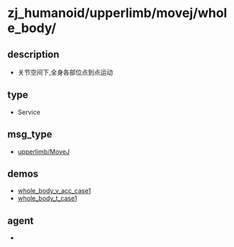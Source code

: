 
# zj_humanoid/upperlimb/movej/whole_body/

## description
- 关节空间下,全身各部位点到点运动


## type
- Service

## msg_type
- [upperlimb/MoveJ](../../../../zj_humanoid_types.md#upperlimb/MoveJ)

## demos
- [whole_body_v_acc_case1](./whole_body_v_acc_case1.yaml)
- [whole_body_t_case1](./whole_body_t_case1.yaml)


## agent
- 


